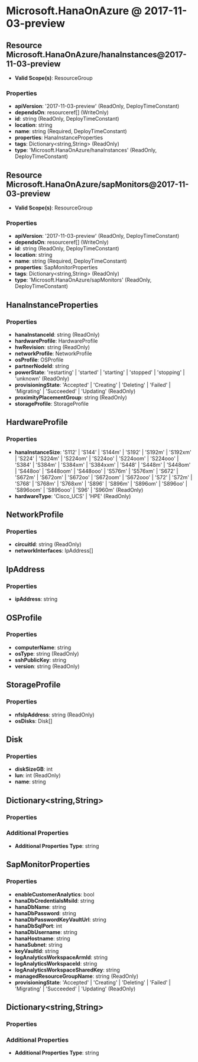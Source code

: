 # Microsoft.HanaOnAzure @ 2017-11-03-preview

## Resource Microsoft.HanaOnAzure/hanaInstances@2017-11-03-preview
* **Valid Scope(s)**: ResourceGroup
### Properties
* **apiVersion**: '2017-11-03-preview' (ReadOnly, DeployTimeConstant)
* **dependsOn**: resourceref[] (WriteOnly)
* **id**: string (ReadOnly, DeployTimeConstant)
* **location**: string
* **name**: string (Required, DeployTimeConstant)
* **properties**: HanaInstanceProperties
* **tags**: Dictionary<string,String> (ReadOnly)
* **type**: 'Microsoft.HanaOnAzure/hanaInstances' (ReadOnly, DeployTimeConstant)

## Resource Microsoft.HanaOnAzure/sapMonitors@2017-11-03-preview
* **Valid Scope(s)**: ResourceGroup
### Properties
* **apiVersion**: '2017-11-03-preview' (ReadOnly, DeployTimeConstant)
* **dependsOn**: resourceref[] (WriteOnly)
* **id**: string (ReadOnly, DeployTimeConstant)
* **location**: string
* **name**: string (Required, DeployTimeConstant)
* **properties**: SapMonitorProperties
* **tags**: Dictionary<string,String> (ReadOnly)
* **type**: 'Microsoft.HanaOnAzure/sapMonitors' (ReadOnly, DeployTimeConstant)

## HanaInstanceProperties
### Properties
* **hanaInstanceId**: string (ReadOnly)
* **hardwareProfile**: HardwareProfile
* **hwRevision**: string (ReadOnly)
* **networkProfile**: NetworkProfile
* **osProfile**: OSProfile
* **partnerNodeId**: string
* **powerState**: 'restarting' | 'started' | 'starting' | 'stopped' | 'stopping' | 'unknown' (ReadOnly)
* **provisioningState**: 'Accepted' | 'Creating' | 'Deleting' | 'Failed' | 'Migrating' | 'Succeeded' | 'Updating' (ReadOnly)
* **proximityPlacementGroup**: string (ReadOnly)
* **storageProfile**: StorageProfile

## HardwareProfile
### Properties
* **hanaInstanceSize**: 'S112' | 'S144' | 'S144m' | 'S192' | 'S192m' | 'S192xm' | 'S224' | 'S224m' | 'S224om' | 'S224oo' | 'S224oom' | 'S224ooo' | 'S384' | 'S384m' | 'S384xm' | 'S384xxm' | 'S448' | 'S448m' | 'S448om' | 'S448oo' | 'S448oom' | 'S448ooo' | 'S576m' | 'S576xm' | 'S672' | 'S672m' | 'S672om' | 'S672oo' | 'S672oom' | 'S672ooo' | 'S72' | 'S72m' | 'S768' | 'S768m' | 'S768xm' | 'S896' | 'S896m' | 'S896om' | 'S896oo' | 'S896oom' | 'S896ooo' | 'S96' | 'S960m' (ReadOnly)
* **hardwareType**: 'Cisco_UCS' | 'HPE' (ReadOnly)

## NetworkProfile
### Properties
* **circuitId**: string (ReadOnly)
* **networkInterfaces**: IpAddress[]

## IpAddress
### Properties
* **ipAddress**: string

## OSProfile
### Properties
* **computerName**: string
* **osType**: string (ReadOnly)
* **sshPublicKey**: string
* **version**: string (ReadOnly)

## StorageProfile
### Properties
* **nfsIpAddress**: string (ReadOnly)
* **osDisks**: Disk[]

## Disk
### Properties
* **diskSizeGB**: int
* **lun**: int (ReadOnly)
* **name**: string

## Dictionary<string,String>
### Properties
### Additional Properties
* **Additional Properties Type**: string

## SapMonitorProperties
### Properties
* **enableCustomerAnalytics**: bool
* **hanaDbCredentialsMsiId**: string
* **hanaDbName**: string
* **hanaDbPassword**: string
* **hanaDbPasswordKeyVaultUrl**: string
* **hanaDbSqlPort**: int
* **hanaDbUsername**: string
* **hanaHostname**: string
* **hanaSubnet**: string
* **keyVaultId**: string
* **logAnalyticsWorkspaceArmId**: string
* **logAnalyticsWorkspaceId**: string
* **logAnalyticsWorkspaceSharedKey**: string
* **managedResourceGroupName**: string (ReadOnly)
* **provisioningState**: 'Accepted' | 'Creating' | 'Deleting' | 'Failed' | 'Migrating' | 'Succeeded' | 'Updating' (ReadOnly)

## Dictionary<string,String>
### Properties
### Additional Properties
* **Additional Properties Type**: string


